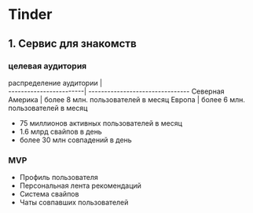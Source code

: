 # Tinder
## 1. Сервис для знакомств

### целевая аудитория 
распределение аудитории |  
------------------------| --------------------------------
Северная Америка        | более 8 млн. пользователей в месяц
Европа                  | более 6 млн. пользователей в месяц

* 75 миллионов активных пользователей в месяц
* 1.6 млрд свайпов в день
* более 30 млн совпадений в день
### MVP
* Профиль пользователя
* Персональная лента рекомендаций
* Система свайпов
* Чаты совпавших пользователей
